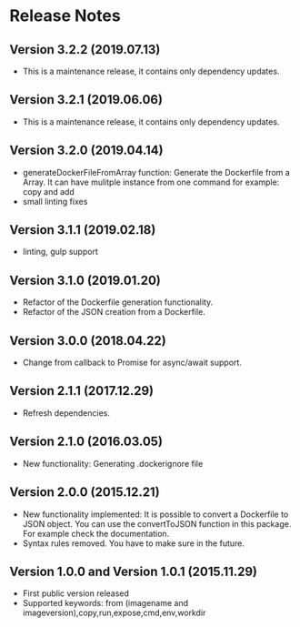 # Release Notes

## Version 3.2.2 (2019.07.13)
- This is a maintenance release, it contains only dependency updates.

## Version 3.2.1 (2019.06.06)

- This is a maintenance release, it contains only dependency updates.

## Version 3.2.0 (2019.04.14)

- generateDockerFileFromArray function: Generate the Dockerfile from a Array. It can have mulitple instance from one command for example: copy and add
- small linting fixes

## Version 3.1.1 (2019.02.18)

- linting, gulp support

## Version 3.1.0 (2019.01.20)

- Refactor of the Dockerfile generation functionality.
- Refactor of the JSON creation from a Dockerfile.

## Version 3.0.0 (2018.04.22)

- Change from callback to Promise for async/await support.

## Version 2.1.1 (2017.12.29)
- Refresh dependencies.

## Version 2.1.0 (2016.03.05)

- New functionality: Generating .dockerignore file

## Version 2.0.0 (2015.12.21)

- New functionality implemented: It is possible to convert a Dockerfile to JSON object. You can use the convertToJSON function in this package. For example check the documentation.
- Syntax rules removed. You have to make sure in the future.

## Version 1.0.0 and Version 1.0.1 (2015.11.29)

- First public version released
- Supported keywords: from (imagename and imageversion),copy,run,expose,cmd,env,workdir
